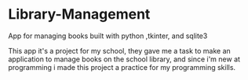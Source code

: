 # Library-Management
App for managing books built with python ,tkinter, and sqlite3

This app it's a project for my school, they gave me a task to make
an application to manage books on the school library, and since i'm new
at programming i made this project a practice for my programming skills.
